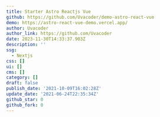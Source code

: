 ```yaml
---
title: Starter Astro Reactjs Vue
github: https://github.com/Uvacoder/demo-astro-react-vue
demo: https://astro-react-vue-demo.vercel.app/
author: Uvacoder
author_link: https://github.com/Uvacoder
date: 2023-11-30T14:33:37.903Z
description: ''
ssg:
  - Nextjs
css: []
ui: []
cms: []
category: []
draft: false
publish_date: '2021-10-09T16:02:28Z'
update_date: '2021-06-24T22:35:34Z'
github_star: 0
github_fork: 0
---
```


